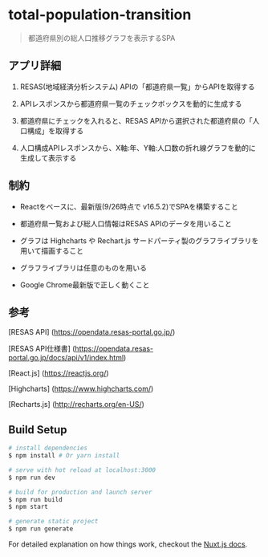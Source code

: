 # total-population-transition

> 都道府県別の総人口推移グラフを表示するSPA

## アプリ詳細

1. RESAS(地域経済分析システム) APIの「都道府県一覧」からAPIを取得する

2. APIレスポンスから都道府県一覧のチェックボックスを動的に生成する

3. 都道府県にチェックを入れると、RESAS APIから選択された都道府県の「人口構成」を取得する

4. 人口構成APIレスポンスから、X軸:年、Y軸:人口数の折れ線グラフを動的に生成して表示する

## 制約

* Reactをベースに、最新版(9/26時点で v16.5.2)でSPAを構築すること

* 都道府県一覧および総人口情報はRESAS APIのデータを用いること

* グラフは Highcharts や Rechart.js サードパーティ製のグラフライブラリを用いて描画すること

* グラフライブラリは任意のものを用いる

* Google Chrome最新版で正しく動くこと


## 参考
[RESAS API]
(https://opendata.resas-portal.go.jp/)

[RESAS API仕様書] (https://opendata.resas-portal.go.jp/docs/api/v1/index.html)

[React.js]
(https://reactjs.org/)

[Highcharts]
(https://www.highcharts.com/)

[Recharts.js]
(http://recharts.org/en-US/)


## Build Setup

``` bash
# install dependencies
$ npm install # Or yarn install

# serve with hot reload at localhost:3000
$ npm run dev

# build for production and launch server
$ npm run build
$ npm start

# generate static project
$ npm run generate
```

For detailed explanation on how things work, checkout the [Nuxt.js docs](https://github.com/nuxt/nuxt.js).

